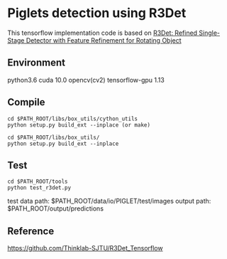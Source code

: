 # Piglets detection using R3Det
This tensorflow implementation code is based on [R3Det: Refined Single-Stage Detector with Feature Refinement for Rotating Object](https://github.com/Thinklab-SJTU/R3Det_Tensorflow)


## Environment
python3.6
cuda 10.0
opencv(cv2)
tensorflow-gpu 1.13



## Compile
```
cd $PATH_ROOT/libs/box_utils/cython_utils
python setup.py build_ext --inplace (or make)

cd $PATH_ROOT/libs/box_utils/
python setup.py build_ext --inplace
```


## Test
```
cd $PATH_ROOT/tools
python test_r3det.py 
```
test data path: $PATH_ROOT/data/io/PIGLET/test/images
output path: $PATH_ROOT/output/predictions


## Reference
https://github.com/Thinklab-SJTU/R3Det_Tensorflow
